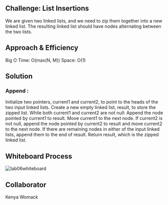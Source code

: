 ## Challenge: List Insertions
We are given two linked lists, and we need to zip them together into a new linked list. The resulting linked list should have nodes alternating between the two lists.
## Approach & Efficiency
Big O
Time: O(max(N, M))
Space: O(1)

## Solution
### Append :
Initialize two pointers, current1 and current2, to point to the heads of the two input linked lists.
Create a new empty linked list, result, to store the zipped list.
While both current1 and current2 are not null:
Append the node pointed by current1 to result.
Move current1 to the next node.
If current2 is not null, append the node pointed by current2 to result and move current2 to the next node.
If there are remaining nodes in either of the input linked lists, append them to the end of result.
Return result, which is the zipped linked list.

## Whiteboard Process
![lab06whiteboard](whiteboard8.png)

## Collaborator
Kenya Womack
